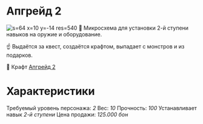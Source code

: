 # Апгрейд 2
![s=64 x=10 y=-14 res=540]()
🔰 Микросхема для установки 2-й ступени навыков на оружие и оборудование.

☝ Выдаётся за квест, создаётся крафтом, выпадает с монстров и из подарков.

🔨 Крафт [Апгрейд 2](/sys/economy/design/upgrades/up2-plan)

# Характеристики
Требуемый уровень персонажа: *2*
Вес: *10*
Прочность: *100*
Устанавливает навык *2-й ступени*
Цена продажи: *125.000 бон*